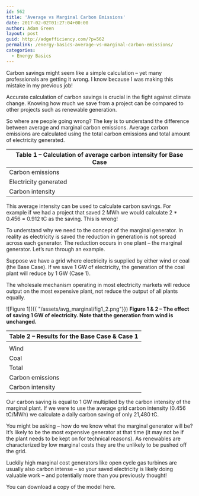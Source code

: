 ```yaml
---
id: 562
title: 'Average vs Marginal Carbon Emissions'
date: 2017-02-02T01:27:04+00:00
author: Adam Green
layout: post
guid: http://adgefficiency.com/?p=562
permalink: /energy-basics-average-vs-marginal-carbon-emissions/
categories:
  - Energy Basics
---
```


Carbon savings might seem like a simple calculation – yet many professionals are getting it wrong. I know because I was making this mistake in my previous job!

Accurate calculation of carbon savings is crucial in the fight against climate change.  Knowing how much we save from a project can be compared to other projects such as renewable generation.

So where are people going wrong?  The key is to understand the difference between average and marginal carbon emissions.
Average carbon emissions are calculated using the total carbon emissions and total amount of electricity generated.

|Table 1 – Calculation of average carbon intensity for Base Case|
|---|
|Carbon emissions|	tC|	83,330|
|Electricity generated|	MWh|	182,827|
|Carbon intensity|	tC/MWh|	0.456|

This average intensity can be used to calculate carbon savings.  For example if we had a project that saved 2 MWh we would calculate 2 * 0.456 = 0.912 tC as the saving.  This is wrong!

To understand why we need to the concept of the marginal generator.  In reality as electricity is saved the reduction in generation is not spread across each generator.  The reduction occurs in one plant – the marginal generator.  Let’s run through an example.

Suppose we have a grid where electricity is supplied by either wind or coal (the Base Case).  If we save 1 GW of electricity, the generation of the coal plant will reduce by 1 GW (Case 1).

The wholesale mechanism operating in most electricity markets will reduce output on the most expensive plant, not reduce the output of all plants equally.

![Figure 1]({{ "/assets/avg_marginal/fig1_2.png"}})
**Figure 1 & 2 – The effect of saving 1 GW of electricity.  Note that the generation from wind is unchanged.**

|Table 2 – Results for the Base Case & Case 1|
|---|
|||Base Case|	Case 1|	Saving|
|Wind|	MWh|	91,256|	91,256|	0|
|Coal|	MWh|	91,571|	67,571|	24,000|
|Total|	MWh|	182,827|	158,827|	24,000|
|Carbon emissions|	tC|	83,329|	61,489|	21,840|
|Carbon intensity|	tC/MWh|	0.456|	0.387|	0.910|

Our carbon saving is equal to 1 GW multiplied by the carbon intensity of the marginal plant.
If we were to use the average grid carbon intensity (0.456 tC/MWh) we calculate a daily carbon saving of only 21,480 tC.

You might be asking – how do we know what the marginal generator will be?  It’s likely to be the most expensive generator at that time (it may not be if the plant needs to be kept on for technical reasons).   As renewables are characterized by low marginal costs they are the unlikely to be pushed off the grid.

Luckily high marginal cost generators like open cycle gas turbines are usually also carbon intense – so your saved electricity is likely doing valuable work – and potentially more than you previously thought!

You can download a copy of the model here.
